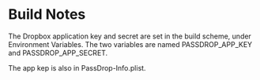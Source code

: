 # Build Notes

The Dropbox application key and secret are set in the build scheme, under Environment Variables.  The two variables are named PASSDROP_APP_KEY and PASSDROP_APP_SECRET.

The app kep is also in PassDrop-Info.plist.
